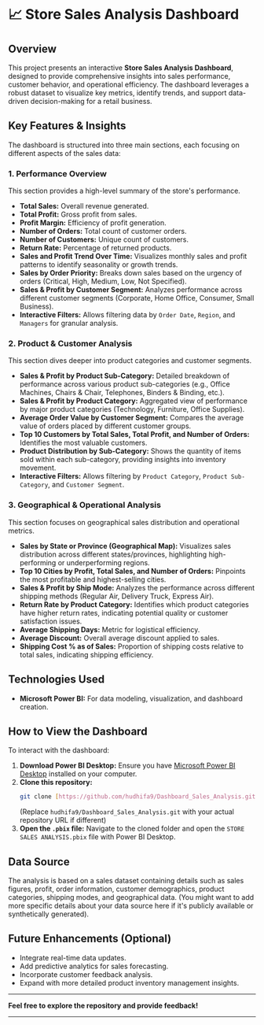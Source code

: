 # 📈 Store Sales Analysis Dashboard

## Overview

This project presents an interactive **Store Sales Analysis Dashboard**, designed to provide comprehensive insights into sales performance, customer behavior, and operational efficiency. The dashboard leverages a robust dataset to visualize key metrics, identify trends, and support data-driven decision-making for a retail business.

## Key Features & Insights

The dashboard is structured into three main sections, each focusing on different aspects of the sales data:

### 1. Performance Overview

This section provides a high-level summary of the store's performance.

* **Total Sales:** Overall revenue generated.
* **Total Profit:** Gross profit from sales.
* **Profit Margin:** Efficiency of profit generation.
* **Number of Orders:** Total count of customer orders.
* **Number of Customers:** Unique count of customers.
* **Return Rate:** Percentage of returned products.
* **Sales and Profit Trend Over Time:** Visualizes monthly sales and profit patterns to identify seasonality or growth trends.
* **Sales by Order Priority:** Breaks down sales based on the urgency of orders (Critical, High, Medium, Low, Not Specified).
* **Sales & Profit by Customer Segment:** Analyzes performance across different customer segments (Corporate, Home Office, Consumer, Small Business).
* **Interactive Filters:** Allows filtering data by `Order Date`, `Region`, and `Managers` for granular analysis.

### 2. Product & Customer Analysis

This section dives deeper into product categories and customer segments.

* **Sales & Profit by Product Sub-Category:** Detailed breakdown of performance across various product sub-categories (e.g., Office Machines, Chairs & Chair, Telephones, Binders & Binding, etc.).
* **Sales & Profit by Product Category:** Aggregated view of performance by major product categories (Technology, Furniture, Office Supplies).
* **Average Order Value by Customer Segment:** Compares the average value of orders placed by different customer groups.
* **Top 10 Customers by Total Sales, Total Profit, and Number of Orders:** Identifies the most valuable customers.
* **Product Distribution by Sub-Category:** Shows the quantity of items sold within each sub-category, providing insights into inventory movement.
* **Interactive Filters:** Allows filtering by `Product Category`, `Product Sub-Category`, and `Customer Segment`.

### 3. Geographical & Operational Analysis

This section focuses on geographical sales distribution and operational metrics.

* **Sales by State or Province (Geographical Map):** Visualizes sales distribution across different states/provinces, highlighting high-performing or underperforming regions.
* **Top 10 Cities by Profit, Total Sales, and Number of Orders:** Pinpoints the most profitable and highest-selling cities.
* **Sales & Profit by Ship Mode:** Analyzes the performance across different shipping methods (Regular Air, Delivery Truck, Express Air).
* **Return Rate by Product Category:** Identifies which product categories have higher return rates, indicating potential quality or customer satisfaction issues.
* **Average Shipping Days:** Metric for logistical efficiency.
* **Average Discount:** Overall average discount applied to sales.
* **Shipping Cost % as of Sales:** Proportion of shipping costs relative to total sales, indicating shipping efficiency.

## Technologies Used

* **Microsoft Power BI:** For data modeling, visualization, and dashboard creation.

## How to View the Dashboard

To interact with the dashboard:

1.  **Download Power BI Desktop:** Ensure you have [Microsoft Power BI Desktop](https://powerbi.microsoft.com/desktop/) installed on your computer.
2.  **Clone this repository:**
    ```bash
    git clone [https://github.com/hudhifa9/Dashboard_Sales_Analysis.git](https://github.com/hudhifa9/Dashboard_Sales_Analysis.git)
    ```
    (Replace `hudhifa9/Dashboard_Sales_Analysis.git` with your actual repository URL if different)
3.  **Open the `.pbix` file:** Navigate to the cloned folder and open the `STORE SALES ANALYSIS.pbix` file with Power BI Desktop.

## Data Source

The analysis is based on a sales dataset containing details such as sales figures, profit, order information, customer demographics, product categories, shipping modes, and geographical data. (You might want to add more specific details about your data source here if it's publicly available or synthetically generated).

## Future Enhancements (Optional)

* Integrate real-time data updates.
* Add predictive analytics for sales forecasting.
* Incorporate customer feedback analysis.
* Expand with more detailed product inventory management insights.

---

**Feel free to explore the repository and provide feedback!**

---